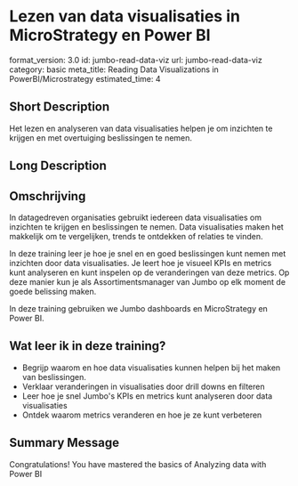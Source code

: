 # Lezen van data visualisaties in MicroStrategy en Power BI
format_version: 3.0
id: jumbo-read-data-viz
url: jumbo-read-data-viz
category: basic
meta_title: Reading Data Visualizations in PowerBI/Microstrategy
estimated_time: 4


## Short Description

Het lezen en analyseren van data visualisaties helpen je om inzichten te krijgen en met overtuiging beslissingen te nemen.

## Long Description

<div class="course_information description-div">
<h2>Omschrijving</h2>
<p>In datagedreven organisaties gebruikt iedereen data visualisaties om inzichten te krijgen en beslissingen te nemen. Data visualisaties maken het makkelijk om te vergelijken, trends te ontdekken of relaties te vinden.</p>
<p>In deze training leer je hoe je snel en en goed beslissingen kunt nemen met inzichten door data visualisaties. Je leert hoe je visueel KPIs en metrics kunt analyseren en kunt inspelen op de veranderingen van deze metrics. Op deze manier kun je als Assortimentsmanager van Jumbo op elk moment de goede belissing maken.</p>
<p>
In deze training gebruiken we Jumbo dashboards en MicroStrategy en Power BI.</p>
</div>


<div class="course_information profits-div">
<h2>Wat leer ik in deze training?</h2>
<ul>
	<li>Begrijp waarom en hoe data visualisaties kunnen helpen bij het maken van beslissingen.</li>
	<li>Verklaar veranderingen in visualisaties door drill downs en filteren</li>
	<li>Leer hoe je snel Jumbo's KPIs en metrics kunt analyseren door data visualisaties</li>
	<li>Ontdek waarom metrics veranderen en hoe je ze kunt verbeteren</li>
</ul>
</div>



## Summary Message

Congratulations! You have mastered the basics of Analyzing data with Power BI
